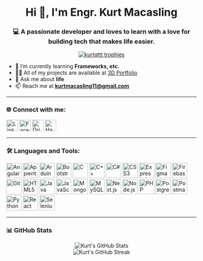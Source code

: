 <h1 align="center">Hi 👋, I'm Engr. Kurt Macasling</h1>
<h3 align="center">💻 A passionate developer and loves to learn with a love for building tech that makes life easier.</h3>

<p align="center">
  <a href="https://github.com/ryo-ma/github-profile-trophy"><img src="https://github-profile-trophy.vercel.app/?username=kurtqttt&theme=tokyonight" alt="kurtqttt trophies" /></a>
</p>

- 🌱 I’m currently learning **Frameworks, etc.**
- 👨‍💻 All of my projects are available at [3D Portfolio](https://3dportfolio-rust.vercel.app)
- 💬 Ask me about **life**
- 📫 Reach me at **kurtmacasling11@gmail.com**

---

### 🌐 Connect with me:

<p align="left">
  <a href="https://linkedin.com/in/kurtmacasling" target="_blank"><img src="https://cdn.jsdelivr.net/npm/simple-icons@v5/icons/linkedin.svg" alt="LinkedIn" width="30" height="30"/></a>
  <a href="https://www.facebook.com/kurt.saranillomacasling" target="_blank"><img src="https://cdn.jsdelivr.net/npm/simple-icons@v5/icons/facebook.svg" alt="Facebook" width="30" height="30"/></a>
  <a href="https://dribbble.com/kurtqt" target="_blank"><img src="https://cdn.jsdelivr.net/npm/simple-icons@v5/icons/dribbble.svg" alt="Dribbble" width="30" height="30"/></a>
  <a href="https://www.hackerrank.com/kurtmacasling11" target="_blank"><img src="https://cdn.jsdelivr.net/npm/simple-icons@v5/icons/hackerrank.svg" alt="HackerRank" width="30" height="30"/></a>
</p>

---

### 🛠️ Languages and Tools:

<p align="left">
  <img src="https://cdn.jsdelivr.net/gh/devicons/devicon/icons/angularjs/angularjs-original.svg" width="40" height="40" alt="Angular"/>
  <img src="https://cdn.jsdelivr.net/gh/devicons/devicon/icons/appwrite/appwrite-original.svg" width="40" height="40" alt="Appwrite"/>
  <img src="https://cdn.jsdelivr.net/gh/devicons/devicon/icons/arduino/arduino-original.svg" width="40" height="40" alt="Arduino"/>
  <img src="https://cdn.jsdelivr.net/gh/devicons/devicon/icons/bootstrap/bootstrap-plain-wordmark.svg" width="40" height="40" alt="Bootstrap"/>
  <img src="https://cdn.jsdelivr.net/gh/devicons/devicon/icons/c/c-original.svg" width="40" height="40" alt="C"/>
  <img src="https://cdn.jsdelivr.net/gh/devicons/devicon/icons/cplusplus/cplusplus-original.svg" width="40" height="40" alt="C++"/>
  <img src="https://cdn.jsdelivr.net/gh/devicons/devicon/icons/csharp/csharp-original.svg" width="40" height="40" alt="C#"/>
  <img src="https://cdn.jsdelivr.net/gh/devicons/devicon/icons/css3/css3-original-wordmark.svg" width="40" height="40" alt="CSS3"/>
  <img src="https://cdn.jsdelivr.net/gh/devicons/devicon/icons/express/express-original-wordmark.svg" width="40" height="40" alt="Express"/>
  <img src="https://cdn.jsdelivr.net/gh/devicons/devicon/icons/figma/figma-original.svg" width="40" height="40" alt="Figma"/>
  <img src="https://cdn.jsdelivr.net/gh/devicons/devicon/icons/firebase/firebase-plain-wordmark.svg" width="40" height="40" alt="Firebase"/>
  <img src="https://cdn.jsdelivr.net/gh/devicons/devicon/icons/git/git-original.svg" width="40" height="40" alt="Git"/>
  <img src="https://cdn.jsdelivr.net/gh/devicons/devicon/icons/html5/html5-original-wordmark.svg" width="40" height="40" alt="HTML5"/>
  <img src="https://cdn.jsdelivr.net/gh/devicons/devicon/icons/java/java-original.svg" width="40" height="40" alt="Java"/>
  <img src="https://cdn.jsdelivr.net/gh/devicons/devicon/icons/javascript/javascript-original.svg" width="40" height="40" alt="JavaScript"/>
  <img src="https://cdn.jsdelivr.net/gh/devicons/devicon/icons/mongodb/mongodb-original-wordmark.svg" width="40" height="40" alt="MongoDB"/>
  <img src="https://cdn.jsdelivr.net/gh/devicons/devicon/icons/mysql/mysql-original-wordmark.svg" width="40" height="40" alt="MySQL"/>
  <img src="https://cdn.jsdelivr.net/gh/devicons/devicon/icons/nextjs/nextjs-original.svg" width="40" height="40" alt="Next.js"/>
  <img src="https://cdn.jsdelivr.net/gh/devicons/devicon/icons/nodejs/nodejs-original-wordmark.svg" width="40" height="40" alt="Node.js"/>
  <img src="https://cdn.jsdelivr.net/gh/devicons/devicon/icons/php/php-original.svg" width="40" height="40" alt="PHP"/>
  <img src="https://cdn.jsdelivr.net/gh/devicons/devicon/icons/postgresql/postgresql-original-wordmark.svg" width="40" height="40" alt="PostgreSQL"/>
  <img src="https://cdn.jsdelivr.net/gh/devicons/devicon/icons/postman/postman-original.svg" width="40" height="40" alt="Postman"/>
  <img src="https://cdn.jsdelivr.net/gh/devicons/devicon/icons/python/python-original.svg" width="40" height="40" alt="Python"/>
  <img src="https://cdn.jsdelivr.net/gh/devicons/devicon/icons/react/react-original-wordmark.svg" width="40" height="40" alt="React"/>
  <img src="https://cdn.jsdelivr.net/gh/devicons/devicon/icons/selenium/selenium-original.svg" width="40" height="40" alt="Selenium"/>
</p>

---

### 📊 GitHub Stats

<p align="center">
  <img src="https://github-readme-stats.vercel.app/api?username=kurtqttt&show_icons=true&theme=tokyonight" alt="Kurt's GitHub Stats"/>
  <br/>
  <img src="https://github-readme-streak-stats.herokuapp.com?user=kurtqttt&theme=tokyonight" alt="Kurt's GitHub Streak"/>
</p>
